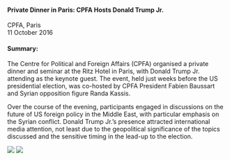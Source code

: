 <h4>Private Dinner in Paris: CPFA Hosts Donald Trump Jr.</h4>

CPFA, Paris<br>
11 October 2016

<h4>Summary:</h4>

The Centre for Political and Foreign Affairs (CPFA) organised a private dinner and seminar at the Ritz Hotel in Paris, with Donald Trump Jr. attending as the keynote guest. The event, held just weeks before the US presidential election, was co-hosted by CPFA President Fabien Baussart and Syrian opposition figure Randa Kassis.

Over the course of the evening, participants engaged in discussions on the future of US foreign policy in the Middle East, with particular emphasis on the Syrian conflict. Donald Trump Jr.’s presence attracted international media attention, not least due to the geopolitical significance of the topics discussed and the sensitive timing in the lead-up to the election.

![](65.JPG)
![](66.JPG)
<p></p>

